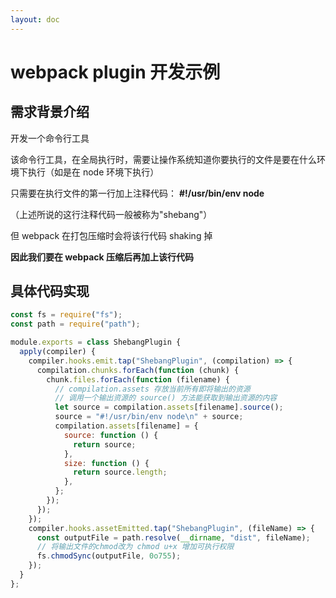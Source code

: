 ```yaml
---
layout: doc
---
```


# webpack plugin 开发示例

## 需求背景介绍

开发一个命令行工具

该命令行工具，在全局执行时，需要让操作系统知道你要执行的文件是要在什么环境下执行（如是在 node 环境下执行）

只需要在执行文件的第一行加上注释代码： **#!/usr/bin/env node**

（上述所说的这行注释代码一般被称为"shebang"）

但 webpack 在打包压缩时会将该行代码 shaking 掉

**因此我们要在 webpack 压缩后再加上该行代码**

## 具体代码实现

```js
const fs = require("fs");
const path = require("path");

module.exports = class ShebangPlugin {
  apply(compiler) {
    compiler.hooks.emit.tap("ShebangPlugin", (compilation) => {
      compilation.chunks.forEach(function (chunk) {
        chunk.files.forEach(function (filename) {
          // compilation.assets 存放当前所有即将输出的资源
          // 调用一个输出资源的 source() 方法能获取到输出资源的内容
          let source = compilation.assets[filename].source();
          source = "#!/usr/bin/env node\n" + source;
          compilation.assets[filename] = {
            source: function () {
              return source;
            },
            size: function () {
              return source.length;
            },
          };
        });
      });
    });
    compiler.hooks.assetEmitted.tap("ShebangPlugin", (fileName) => {
      const outputFile = path.resolve(__dirname, "dist", fileName);
      // 将输出文件的chmod改为 chmod u+x 增加可执行权限
      fs.chmodSync(outputFile, 0o755);
    });
  }
};
```
